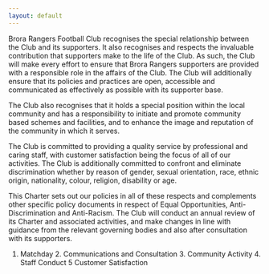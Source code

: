 ```yaml
---
layout: default
---
```

Brora Rangers Football Club recognises the special relationship between the Club and its supporters. It also recognises and respects the invaluable contribution that supporters make to the life of the Club. As such, the Club will make every effort to ensure that Brora Rangers supporters are provided with a responsible role in the affairs of the Club. The Club will additionally ensure that its policies and practices are open, accessible and communicated as effectively as possible with its supporter base.

The Club also recognises that it holds a special position within the local community and has a responsibility to initiate and promote community based schemes and facilities, and to enhance the image and reputation of the community in which it serves.

The Club is committed to providing a quality service by professional and caring staff, with customer satisfaction being the focus of all of our activities. The Club is additionally committed to confront and eliminate discrimination whether by reason of gender, sexual orientation, race, ethnic origin, nationality, colour, religion, disability or age.

This Charter sets out our policies in all of these respects and complements other specific policy documents in respect of Equal Opportunities, Anti-Discrimination and Anti-Racism. The Club will conduct an annual review of its Charter and associated activities, and make changes in line with guidance from the relevant governing bodies and also after consultation with its supporters.

1. Matchday 2. Communications and Consultation 3. Community Activity 4. Staff Conduct 5 Customer Satisfaction
